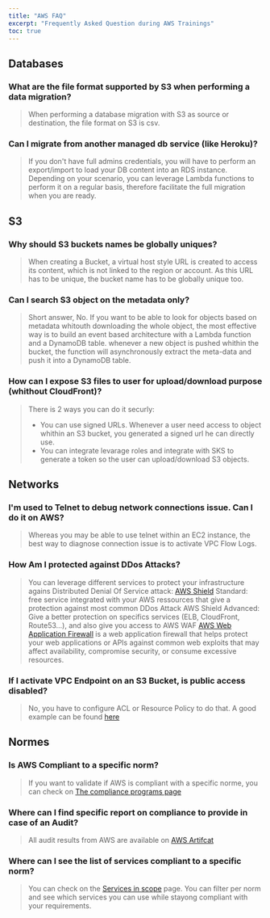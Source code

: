 ```yaml
---
title: "AWS FAQ"
excerpt: "Frequently Asked Question during AWS Trainings"
toc: true
---
```


## Databases

### What are the file format supported by S3 when performing a data migration?
> When performing a database migration with S3 as source or destination, the file format on S3 is csv.

### Can I migrate from another managed db service (like Heroku)?
> If you don't have full admins credentials, you will have to perform an export/import to load your DB content into an RDS instance. Depending on your scenario, you can leverage Lambda functions to perform it on a regular basis, therefore facilitate the full migration when you are ready.

## S3

### Why should S3 buckets names be globally uniques?
> When creating a Bucket, a virtual host style URL is created to access its content, which is not linked to the region or account. As this URL has to be unique, the bucket name has to be globally unique too.

### Can I search S3 object on the metadata only?
> Short answer, No. If you want to be able to look for objects based on metadata whitouth downloading the whole object, the most effective way is to build an event based architecture with a Lambda function and a DynamoDB table. whenever a new object is pushed whithin the bucket, the function will asynchronously extract the meta-data and push it into a DynamoDB table.

### How can I expose S3 files to user for upload/download purpose (whithout CloudFront)?
> There is 2 ways you can do it securly:
>   - You can use signed URLs. Whenever a user need access to object whithin an S3 bucket, you generated a signed url he can directly use.
>   - You can integrate levarage roles and integrate with SKS to generate a token so the user can upload/download S3 objects.

## Networks

### I'm used to Telnet to debug network connections issue. Can I do it on AWS?
> Whereas you may be able to use telnet within an EC2 instance, the best way to diagnose connection issue is to activate VPC Flow Logs.

### How Am I protected against DDos Attacks?
> You can leverage different services to protect your infrastructure agains Distributed Denial Of Service attack:
> [AWS Shield](https://aws.amazon.com/shield/?nc1=h_ls) Standard: free service integrated with your AWS ressources that give a protection against most common DDos Attack
> AWS Shield Advanced: Give a better protection on specifics services (ELB, CloudFront, Route53...), and also give you access to AWS WAF
> [AWS Web Application Firewall](https://aws.amazon.com/waf/?nc1=h_ls) is a web application firewall that helps protect your web applications or APIs against common web exploits that may affect availability, compromise security, or consume excessive resources.

### If I activate VPC Endpoint on an S3 Bucket, is public access disabled?
> No, you have to configure ACL or Resource Policy to do that. A good example can be found [here](https://aws.amazon.com/premiumsupport/knowledge-center/block-s3-traffic-vpc-ip/)

## Normes

### Is AWS Compliant to a specific norm?
> If you want to validate if AWS is compliant with a specific norme, you can check on [The compliance programs page](https://aws.amazon.com/fr/compliance/programs/)

### Where can I find specific report on compliance to provide in case of an Audit?
> All audit results from AWS are available on [AWS Artifcat](https://console.aws.amazon.com/artifact/home)

### Where can I see the list of services compliant to a specific norm?
> You can check on the [Services in scope](https://aws.amazon.com/fr/compliance/services-in-scope/) page. You can filter per norm and see which services you can use while stayong compliant with your requirements.